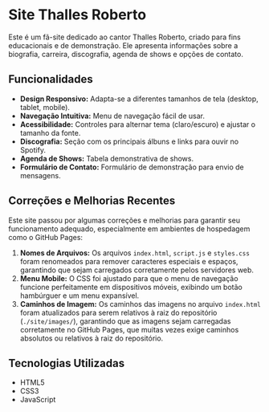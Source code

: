 # Site Thalles Roberto 

Este é um fã-site dedicado ao cantor Thalles Roberto, criado para fins educacionais e de demonstração. Ele apresenta informações sobre a biografia, carreira, discografia, agenda de shows e opções de contato.

## Funcionalidades

- **Design Responsivo:** Adapta-se a diferentes tamanhos de tela (desktop, tablet, mobile).
- **Navegação Intuitiva:** Menu de navegação fácil de usar.
- **Acessibilidade:** Controles para alternar tema (claro/escuro) e ajustar o tamanho da fonte.
- **Discografia:** Seção com os principais álbuns e links para ouvir no Spotify.
- **Agenda de Shows:** Tabela demonstrativa de shows.
- **Formulário de Contato:** Formulário de demonstração para envio de mensagens.

## Correções e Melhorias Recentes

Este site passou por algumas correções e melhorias para garantir seu funcionamento adequado, especialmente em ambientes de hospedagem como o GitHub Pages:

1.  **Nomes de Arquivos:** Os arquivos `index.html`, `script.js` e `styles.css` foram renomeados para remover caracteres especiais e espaços, garantindo que sejam carregados corretamente pelos servidores web.
2.  **Menu Mobile:** O CSS foi ajustado para que o menu de navegação funcione perfeitamente em dispositivos móveis, exibindo um botão hambúrguer e um menu expansível.
3.  **Caminhos de Imagem:** Os caminhos das imagens no arquivo `index.html` foram atualizados para serem relativos à raiz do repositório (`./site/images/`), garantindo que as imagens sejam carregadas corretamente no GitHub Pages, que muitas vezes exige caminhos absolutos ou relativos à raiz do repositório.

## Tecnologias Utilizadas

-   HTML5
-   CSS3
-   JavaScript

